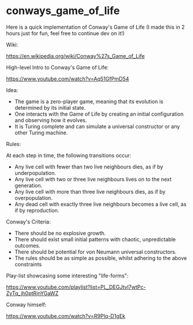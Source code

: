 # conways_game_of_life

Here is a quick implementation of Conway's Game of Life
(I made this in 2 hours just for fun, feel free to continue dev on it!)

Wiki:

https://en.wikipedia.org/wiki/Conway%27s_Game_of_Life

High-level Intro to Conway's Game of Life:

https://www.youtube.com/watch?v=Aq51GfPmD54

Idea:
* The game is a zero-player game, meaning that its evolution is determined by its initial state. 
* One interacts with the Game of Life by creating an initial configuration and observing how it evolves. 
* It is Turing complete and can simulate a universal constructor or any other Turing machine.

Rules:

At each step in time, the following transitions occur:
* Any live cell with fewer than two live neighbours dies, as if by underpopulation.
* Any live cell with two or three live neighbours lives on to the next generation.
* Any live cell with more than three live neighbours dies, as if by overpopulation.
* Any dead cell with exactly three live neighbours becomes a live cell, as if by reproduction.

Conway's Criteria:

* There should be no explosive growth.
* There should exist small initial patterns with chaotic, unpredictable outcomes.
* There should be potential for von Neumann universal constructors.
* The rules should be as simple as possible, whilst adhering to the above constraints

Play-list showcasing some interesting "life-forms":

https://www.youtube.com/playlist?list=PL_DEGJtvl7wtPc-ZyTq_jh0ptRjnYGaWZ

Conway himself:

https://www.youtube.com/watch?v=R9Plq-D1gEk
